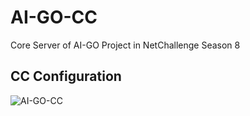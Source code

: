 # AI-GO-CC
Core Server of AI-GO Project in NetChallenge Season 8


## CC Configuration
![AI-GO-CC](https://user-images.githubusercontent.com/55819069/135022806-6bb39a63-2e9b-4888-8697-bb22b8d77864.png)

